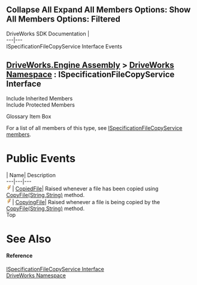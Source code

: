 Collapse All Expand All Members Options: Show All  Members Options: Filtered   
---  
DriveWorks SDK Documentation  |   
---|---  
ISpecificationFileCopyService Interface Events   
  
[DriveWorks.Engine Assembly](topic2156.md) > [DriveWorks Namespace](topic2159.md) : ISpecificationFileCopyService Interface  
---  
  
Include Inherited Members    
Include Protected Members    


Glossary Item Box

For a list of all members of this type, see [ISpecificationFileCopyService members](topic2317.md).

# Public Events

| Name| Description  
---|---|---  
![ Event](dotnetimages/Event.gif)| [CopiedFile](topic2329.md)| Raised whenever a file has been copied using [CopyFile(String,String)](topic2326.md) method.   
![ Event](dotnetimages/Event.gif)| [CopyingFile](topic2330.md)| Raised whenever a file is being copied by the [CopyFile(String,String)](topic2326.md) method.   
Top

# See Also

#### Reference

[ISpecificationFileCopyService Interface](topic2316.md)   
[DriveWorks Namespace](topic2159.md)


